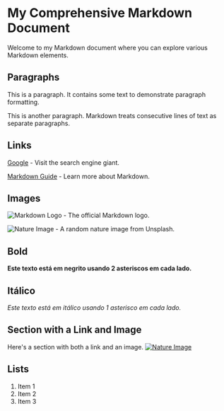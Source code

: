 # My Comprehensive Markdown Document

Welcome to my Markdown document where you can explore various Markdown elements.

## Paragraphs

This is a paragraph. It contains some text to demonstrate paragraph formatting.

This is another paragraph. Markdown treats consecutive lines of text as separate paragraphs.

## Links

[Google](https://www.google.com) - Visit the search engine giant.

[Markdown Guide](https://www.markdownguide.org) - Learn more about Markdown.

## Images

![Markdown Logo](https://markdown-here.com/img/icon256.png) - The official Markdown logo.

![Nature Image](https://source.unsplash.com/800x400/?nature) - A random nature image from Unsplash.

## Bold

**Este texto está em negrito usando 2 asteriscos em cada lado.**

## Itálico

*Este texto está em itálico usando 1 asterisco em cada lado.*

## Section with a Link and Image

Here's a section with both a link and an image. [![Nature Image](https://source.unsplash.com/800x400/?nature)](https://source.unsplash.com/800x400/?nature)

## Lists

1. Item 1
2. Item 2
3. Item 3